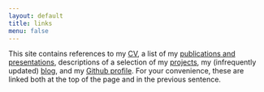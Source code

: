 ```yaml
---
layout: default
title: links
menu: false
---
```


This site contains references to my [CV][cv], a list of my [publications and
presentations][pubs], descriptions of a selection of my [projects][proj], my
(infrequently updated) [blog][blog], and my [Github profile][git]. For your
convenience, these are linked both at the top of the page and in the previous
sentence. 

[cv]: /assets/W.Thomason_CV.pdf
[pubs]: /publications
[proj]: /projects
[blog]: /blog
[git]: https://github.com/wbthomason
